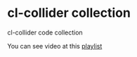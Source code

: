 # cl-collider collection

cl-collider code collection

You can see video at this [playlist](https://www.youtube.com/watch?v=pCEfV4jOdUA&list=PLZdQQPOmXDDWozQcgUN6OKIa9K0x53Zwl)

